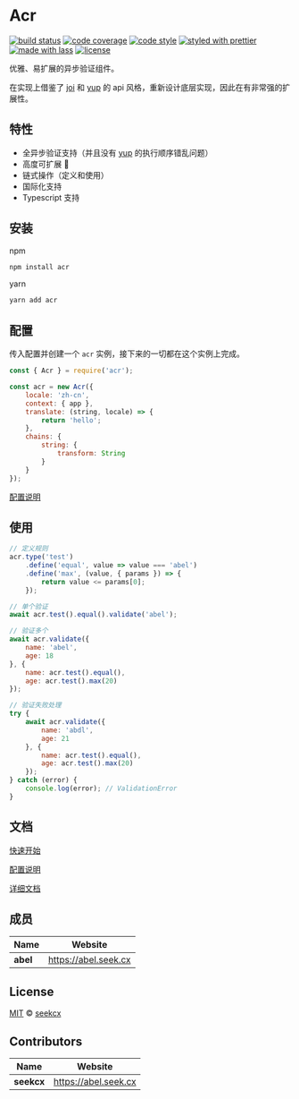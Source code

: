 # Acr

[![build status](https://img.shields.io/travis/seekcx/acr.svg)](https://travis-ci.org/seekcx/acr)
[![code coverage](https://img.shields.io/codecov/c/github/seekcx/acr.svg)](https://codecov.io/gh/seekcx/acr)
[![code style](https://img.shields.io/badge/code_style-XO-5ed9c7.svg)](https://github.com/sindresorhus/xo)
[![styled with prettier](https://img.shields.io/badge/styled_with-prettier-ff69b4.svg)](https://github.com/prettier/prettier)
[![made with lass](https://img.shields.io/badge/made_with-lass-95CC28.svg)](https://lass.js.org)
[![license](https://img.shields.io/github/license/seekcx/acr.svg)](LICENSE)

优雅、易扩展的异步验证组件。

在实现上借鉴了 [joi](https://github.com/hapijs/joi) 和 [yup](https://github.com/jquense/yup) 的 api 风格，重新设计底层实现，因此在有非常强的扩展性。

## 特性

-   全异步验证支持（并且没有 [yup](https://github.com/jquense/yup) 的执行顺序错乱问题）
-   高度可扩展 
-   链式操作（定义和使用）
-   国际化支持
-   Typescript 支持

## 安装

npm

```sh
npm install acr
```

yarn

```sh
yarn add acr
```

## 配置

传入配置并创建一个 `acr` 实例，接下来的一切都在这个实例上完成。

```js
const { Acr } = require('acr');

const acr = new Acr({
    locale: 'zh-cn',
    context: { app },
    translate: (string, locale) => {
        return 'hello';
    },
    chains: {
        string: {
            transform: String
        }
    }
});
```

[配置说明](https://seek.gitbook.io/acr/config)

## 使用

```js
// 定义规则
acr.type('test')
    .define('equal', value => value === 'abel')
    .define('max', (value, { params }) => {
        return value <= params[0];
    });

// 单个验证
await acr.test().equal().validate('abel');

// 验证多个
await acr.validate({
    name: 'abel',
    age: 18
}, {
    name: acr.test().equal(),
    age: acr.test().max(20)
});

// 验证失败处理
try {
    await acr.validate({
        name: 'abdl',
        age: 21
    }, {
        name: acr.test().equal(),
        age: acr.test().max(20)
    });
} catch (error) {
    console.log(error); // ValidationError
}
```

## 文档

[快速开始](https://seek.gitbook.io/acr/quick-start)

[配置说明](https://seek.gitbook.io/acr/config)

[详细文档](https://seek.gitbook.io/acr)

## 成员

| Name     | Website                |
| -------- | ---------------------- |
| **abel** | <https://abel.seek.cx> |

## License

[MIT](LICENSE) © [seekcx](https://abel.seek.cx)

## Contributors

| Name       | Website                |
| ---------- | ---------------------- |
| **seekcx** | <https://abel.seek.cx> |
